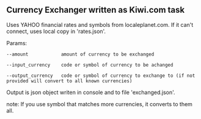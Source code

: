 ## Currency Exchanger written as Kiwi.com task

Uses YAHOO financial rates and symbols from localeplanet.com. If it can't connect, uses local copy in 'rates.json'.

Params:

	--amount			amount of currency to be exchanged
	
	--input_currency	code or symbol of currency to be achanged
	
	--output_currency	code or symbol of currency to exchange to (if not provided will convert to all known currencies)
	
Output is json object writen in console and to file 'exchanged.json'.

note: If you use symbol that matches more currencies, it converts to them all.